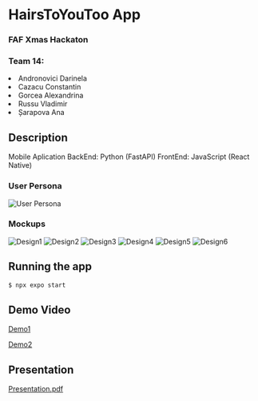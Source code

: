 # HairsToYouToo App

### FAF Xmas Hackaton

### Team 14:

<li> Andronovici Darinela
<li> Cazacu Constantin
<li> Gorcea Alexandrina
<li> Russu Vladimir
<li> Șarapova Ana

## Description

Mobile Aplication
BackEnd: Python (FastAPI)
FrontEnd: JavaScript (React Native)

### User Persona

![User Persona](./images/user.png)

### Mockups

![Design1](./images/1.png)
![Design2](./images/2.png)
![Design3](./images/3.png)
![Design4](./images/4.png)
![Design5](./images/6.png)
![Design6](./images/7.png)

## Running the app

```bash
$ npx expo start
```

## Demo Video

[Demo1](https://drive.google.com/file/d/1Ayz2rIrrtX2oTN47-AY663c-bqrJGT4u/view?usp=share_link)

[Demo2](https://drive.google.com/file/d/1PpmLktfZJqDKhfKbYmx4OmLLheo-BGUb/view?usp=share_link)

## Presentation

[Presentation.pdf](https://docs.google.com/presentation/d/1Yvj5NWSbJ_xu49kybA4P-1zxXlW_nFE3TDnen0ck4Rc/edit)
